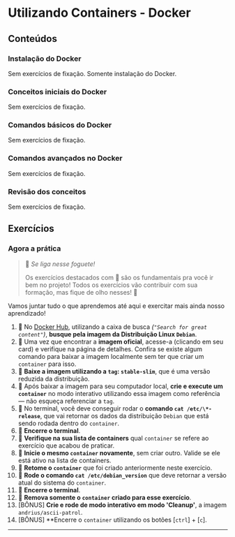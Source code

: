 # Utilizando Containers - Docker

## Conteúdos

### Instalação do Docker

Sem exercícios de fixação. Somente instalação do Docker.

### Conceitos iniciais do Docker

Sem exercícios de fixação.

### Comandos básicos do Docker

Sem exercícios de fixação.

### Comandos avançados no Docker

Sem exercícios de fixação.

### Revisão dos conceitos

Sem exercícios de fixação.

## Exercícios

### Agora a prática

> 🚀 *Se liga nesse foguete!*
>
> Os exercícios destacados com 🚀 são os fundamentais pra você ir bem no projeto! Todos os exercícios vão contribuir com sua formação, mas fique de olho nesses! 👀

Vamos juntar tudo o que aprendemos até aqui e exercitar mais ainda nosso aprendizado!

1. 🚀 No [Docker Hub](https://hub.docker.com/search?q=&type=image), utilizando a caixa de busca *(`"Search for great content"`)*, **busque pela imagem da Distribuição Linux `Debian`**.
2. 🚀 Uma vez que encontrar a **imagem oficial**, acesse-a (clicando em seu card) e verifique na página de detalhes. Confira se existe algum comando para baixar a imagem localmente sem ter que criar um `container` para isso.
3. 🚀 **Baixe a imagem utilizando a `tag`: `stable-slim`**, que é uma versão reduzida da distribuição.
4. 🚀 Após baixar a imagem para seu computador local, **crie e execute um `container`** no modo interativo utilizando essa imagem como referência — não esqueça referenciar a `tag`.
5. 🚀 No terminal, você deve conseguir rodar o **comando `cat /etc/\*-release`**, que vai retornar os dados da distribuição `Debian` que está sendo rodada dentro do `container`.
6. 🚀 **Encerre o terminal**.
7. 🚀 **Verifique na sua lista de containers** qual `container` se refere ao exercício que acabou de praticar.
8. 🚀 **Inicie o mesmo `container` novamente**, sem criar outro. Valide se ele está ativo na lista de containers.
9. 🚀 **Retome o `container`** que foi criado anteriormente neste exercício.
10. 🚀 **Rode o comando `cat /etc/debian_version`** que deve retornar a versão atual do sistema do `container`.
11. 🚀 **Encerre o terminal**.
12. 🚀 **Remova somente o `container` criado para esse exercício**.
13. [BÔNUS] **Crie e rode de modo interativo em modo 'Cleanup'**, a imagem `andrius/ascii-patrol`.
14. [BÔNUS] **Encerre o `container` utilizando os botões [`ctrl`] + [`c`].

---

